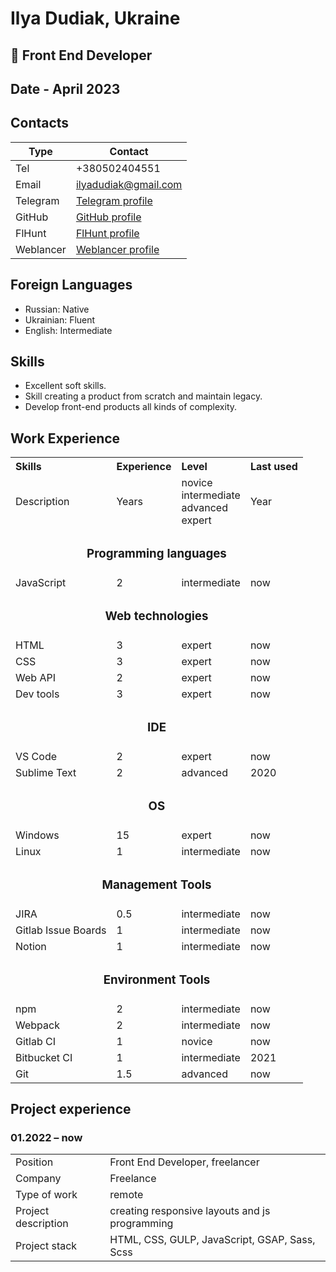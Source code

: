 # Ilya Dudiak, Ukraine

## 🦈 Front End Developer 

## Date - April 2023

## Contacts

| Type     | Contact                                                                  |
| -------- | ------------------------------------------------------------------------ |
| Tel      | +380502404551                                                            |
| Email    | ilyadudiak@gmail.com                                                     |
| Telegram | [Telegram profile](https://t.me/ilyadudiak)                              |
| GitHub   | [GitHub profile](https://github.com/ilyadudiak)                          |
| FlHunt   | [FlHunt profile](https://freelancehunt.com/freelancer/Ilyadudiak.html )  |
| Weblancer| [Weblancer profile](https://www.weblancer.net/users/Anywhere0/)          |

## Foreign Languages

- Russian: Native
- Ukrainian: Fluent
- English: Intermediate

## Skills

- Excellent soft skills.
- Skill creating a product from scratch and maintain legacy.
- Develop front-end products all kinds of complexity.

## Work Experience

  <table>
    <tr>
      <th align="left">Skills</th>
      <th align="left">Experience</th>
      <th align="left">Level</th>
      <th align="left">Last used</th>
    </tr>
    <tr>
      <td>Description</td>
      <td>Years</td>
      <td>
          novice<br/>
          intermediate<br/>
          advanced<br/>
          expert  
      </td>
      <td>Year</td>
    </tr>
    <tr>
      <td colspan="4" align="center"><h3>Programming languages</h3></td>
    </tr>
    <tr>
      <td>JavaScript</td>
      <td>2</td>
      <td>intermediate</td>
      <td>now</td>
    </tr>
    <tr>
      <td colspan="4" align="center"><h3>Web technologies</h3></td>
    </tr>
    <tr>
      <td>HTML</td>
      <td>3</td>
      <td>expert</td>
      <td>now</td>
    </tr>
    <tr>
      <td>CSS</td>
      <td>3</td>
      <td>expert</td>
      <td>now</td>
    </tr>
    <tr>
      <td>Web API</td>
      <td>2</td>
      <td>expert</td>
      <td>now</td>
    </tr>
    <tr>
      <td>Dev tools</td>
      <td>3</td>
      <td>expert</td>
      <td>now</td>
    </tr>
    <tr>
      <td colspan="4" align="center"><h3>IDE</h3></td>
    </tr>
    <tr>
      <td>VS Code</td>
      <td>2</td>
      <td>expert</td>
      <td>now</td>
    </tr>
    <tr>
      <td>Sublime Text</td>
      <td>2</td>
      <td>advanced</td>
      <td>2020</td>
    </tr>
    <tr>
      <td colspan="4" align="center"><h3>OS</h3></td>
    </tr>
    <tr>
      <td>Windows</td>
      <td>15</td>
      <td>expert</td>
      <td>now</td>
    </tr>
    <tr>
      <td>Linux</td>
      <td>1</td>
      <td>intermediate</td>
      <td>now</td>
    </tr>
    <tr>
      <td colspan="4" align="center"><h3>Management Tools</h3></td>
    </tr>
    <tr>
      <td>JIRA</td>
      <td>0.5</td>
      <td>intermediate</td>
      <td>now</td>
    </tr>
    <tr>
      <td>Gitlab Issue Boards</td>
      <td>1</td>
      <td>intermediate</td>
      <td>now</td>
    </tr>
    <tr>
      <td>Notion</td>
      <td>1</td>
      <td>intermediate</td>
      <td>now</td>
    </tr>
    <tr>
      <td colspan="4" align="center"><h3>Environment Tools</h3></td>
    </tr>
    <tr>
      <td>npm</td>
      <td>2</td>
      <td>intermediate</td>
      <td>now</td>
    </tr>
    <tr>
      <td>Webpack</td>
      <td>2</td>
      <td>intermediate</td>
      <td>now</td>
    <tr>
      <td>Gitlab CI</td>
      <td>1</td>
      <td>novice</td>
      <td>now</td>
    </tr>
    <tr>
      <td>Bitbucket CI</td>
      <td>1</td>
      <td>intermediate</td>
      <td>2021</td>
    </tr>
    <tr>
      <td>Git</td>
      <td>1.5</td>
      <td>advanced</td>
      <td>now</td>
    </tr>

  </table>

## Project experience

### 01.2022 – now

|                     |                                                            |
| ------------------- | ---------------------------------------------------------- |
| Position            | Front End Developer, freelancer                            |
| Company             | Freelance                                                  |
| Type of work        | remote                                                     |
| Project description | creating responsive layouts and js programming             |
| Project stack       | HTML, CSS, GULP, JavaScript, GSAP, Sass, Scss              |
